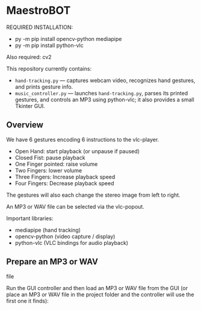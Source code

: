 # MaestroBOT

REQUIRED INSTALLATION:
- py -m pip install opencv-python mediapipe
- py -m pip install python-vlc

Also required: cv2

This repository currently contains:
- `hand-tracking.py` — captures webcam video, recognizes hand gestures, and prints gesture info.
- `music_controller.py` — launches `hand-tracking.py`, parses its printed gestures, and controls an MP3 using python-vlc; it also provides a small Tkinter GUI.

## Overview

We have 6 gestures encoding 6 instructions to the vlc-player.
- Open Hand: start playback (or unpause if paused)
- Closed Fist: pause playback
- One Finger pointed: raise volume
- Two Fingers: lower volume
- Three Fingers: Increase playback speed
- Four Fingers: Decrease playback speed

The gestures will also each change the stereo image from left to right.

An MP3 or WAV file can be selected via the vlc-popout.

Important libraries:
- mediapipe (hand tracking)
- opencv-python (video capture / display)
- python-vlc (VLC bindings for audio playback)

## Prepare an MP3 or WAV 
file

Run the GUI controller and then load an MP3 or WAV file from the GUI (or place an MP3 or WAV file in the project folder and the controller will use the first one it finds):
